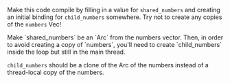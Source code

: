 Make this code compile by filling in a value for `shared_numbers` and creating an initial binding for `child_numbers` somewhere.
Try not to create any copies of the `numbers` Vec!

<div class="hint">
  Make `shared_numbers` be an `Arc` from the numbers vector.
  Then, in order to avoid creating a copy of `numbers`, you'll need to create `child_numbers` inside the loop but still in the main thread.

  `child_numbers` should be a clone of the Arc of the numbers instead of a thread-local copy of the numbers.
</div>
